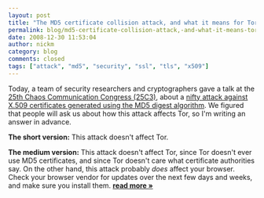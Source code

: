 ```yaml
---
layout: post
title: "The MD5 certificate collision attack, and what it means for Tor"
permalink: blog/md5-certificate-collision-attack,-and-what-it-means-tor
date: 2008-12-30 11:53:04
author: nickm
category: blog
comments: closed
tags: ["attack", "md5", "security", "ssl", "tls", "x509"]
---
```


Today, a team of security researchers and cryptographers gave a talk at the [25th Chaos Communication Congress (25C3)](http://events.ccc.de/congress/2008/), about a [nifty attack against X.509 certificates generated using the MD5 digest algorithm](http://www.win.tue.nl/hashclash/rogue-ca/). We figured that people will ask us about how this attack affects Tor, so I'm writing an answer in advance.

**The short version:** This attack doesn't affect Tor.

**The medium version:** This attack doesn't affect Tor, since Tor doesn't ever use MD5 certificates, and since Tor doesn't care what certificate authorities say. On the other hand, this attack probably *does* affect your browser. Check your browser vendor for updates over the next few days and weeks, and make sure you install them. [**read more »**](https://blog.torproject.org/blog/md5-certificate-collision-attack%2C-and-what-it-means-tor)
